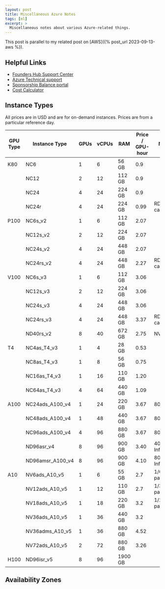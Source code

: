 ```yaml
---
layout: post
title: Miscellaneous Azure Notes
tags: [ml]
excerpt: >
  Miscellaneous notes about various Azure-related things.
---
```


This post is parallel to my related post on [AWS]({% post_url 2023-09-13-aws %}).

## Helpful Links

- [Founders Hub Support Center](aka.ms/startuphelp)
- [Azure Technical support](https://go.microsoft.com/fwlink/p/?linkid=2201827&clcid=0x409)
- [Sponsorship Balance portal](https://www.microsoftazuresponsorships.com/)
- [Cost Calculator](https://azure.microsoft.com/en-us/pricing/calculator/)

## Instance Types

All prices are in USD and are for on-demand instances. Prices are from a particular reference day.

| GPU Type | Instance Type    | GPUs | vCPUs | RAM     | Price / GPU-hour | Notes             |
| -------- | ---------------- | ---- | ----- | ------- | ---------------- | ----------------- |
| K80      | NC6              | 1    | 6     | 56 GB   | 0.9              |                   |
|          | NC12             | 2    | 12    | 112 GB  | 0.9              |                   |
|          | NC24             | 4    | 24    | 224 GB  | 0.9              |                   |
|          | NC24r            | 4    | 24    | 224 GB  | 0.99             | RDMA-capable      |
| P100     | NC6s_v2          | 1    | 6     | 112 GB  | 2.07             |                   |
|          | NC12s_v2         | 2    | 12    | 224 GB  | 2.07             |                   |
|          | NC24s_v2         | 4    | 24    | 448 GB  | 2.07             |                   |
|          | NC24rs_v2        | 4    | 24    | 448 GB  | 2.27             | RDMA-capable      |
| V100     | NC6s_v3          | 1    | 6     | 112 GB  | 3.06             |                   |
|          | NC12s_v3         | 2    | 12    | 224 GB  | 3.06             |                   |
|          | NC24s_v3         | 4    | 24    | 448 GB  | 3.06             |                   |
|          | NC24rs_v3        | 4    | 24    | 448 GB  | 3.37             | RDMA-capable      |
|          | ND40rs_v2        | 8    | 40    | 672 GB  | 2.75             | NVLink            |
| T4       | NC4as_T4_v3      | 1    | 4     | 28 GB   | 0.53             |                   |
|          | NC8as_T4_v3      | 1    | 8     | 56 GB   | 0.75             |                   |
|          | NC16as_T4_v3     | 1    | 16    | 110 GB  | 1.20             |                   |
|          | NC64as_T4_v3     | 4    | 64    | 440 GB  | 1.09             |                   |
| A100     | NC24ads_A100_v4  | 1    | 24    | 220 GB  | 3.67             | 80 GB             |
|          | NC48ads_A100_v4  | 1    | 48    | 440 GB  | 3.67             | 80 GB             |
|          | NC96ads_A100_v4  | 4    | 96    | 880 GB  | 3.67             | 80 GB             |
|          | ND96asr_v4       | 8    | 96    | 900 GB  | 3.40             | 40 GB, Infiniband |
|          | ND96amsr_A100_v4 | 8    | 96    | 900 GB  | 4.10             | 80 GB, Infiniband |
| A10      | NV6ads_A10_v5    | 1    | 6     | 55 GB   | 2.7              | 1/6 GPU partition |
|          | NV12ads_A10_v5   | 1    | 12    | 110 GB  | 2.7              | 1/3 GPU partition |
|          | NV18ads_A10_v5   | 1    | 18    | 220 GB  | 3.2              | 1/2 GPU partition |
|          | NV36ads_A10_v5   | 1    | 36    | 440 GB  | 3.2              |                   |
|          | NV36adms_A10_v5  | 1    | 36    | 880 GB  | 4.52             |                   |
|          | NV72ads_A10_v5   | 2    | 72    | 880 GB  | 3.26             |                   |
| H100     | ND96isr_v5       | 8    | 96    | 1900 GB |                  |                   |

## Availability Zones
